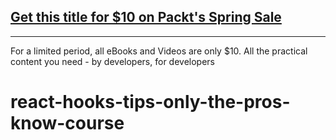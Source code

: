 ## [Get this title for $10 on Packt's Spring Sale](https://www.packt.com/V18700?utm_source=github&utm_medium=packt-github-repo&utm_campaign=spring_10_dollar_2022)
-----
For a limited period, all eBooks and Videos are only $10. All the practical content you need \- by developers, for developers

# react-hooks-tips-only-the-pros-know-course